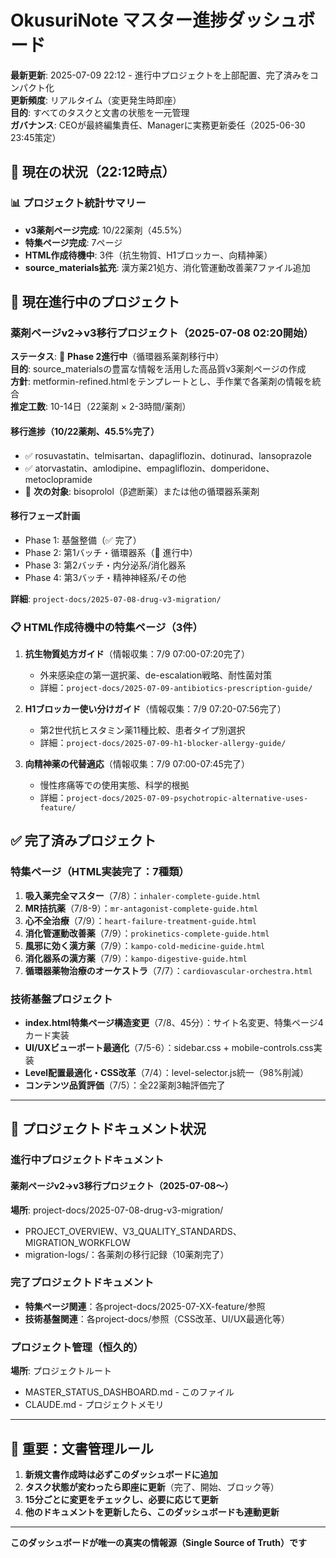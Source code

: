 # OkusuriNote マスター進捗ダッシュボード
**最新更新**: 2025-07-09 22:12 - 進行中プロジェクトを上部配置、完了済みをコンパクト化  
**更新頻度**: リアルタイム（変更発生時即座）  
**目的**: すべてのタスクと文書の状態を一元管理  
**ガバナンス**: CEOが最終編集責任、Managerに実務更新委任（2025-06-30 23:45策定）

## 🎯 現在の状況（22:12時点）

### 📊 プロジェクト統計サマリー
- **v3薬剤ページ完成**: 10/22薬剤（45.5%）
- **特集ページ完成**: 7ページ
- **HTML作成待機中**: 3件（抗生物質、H1ブロッカー、向精神薬）
- **source_materials拡充**: 漢方薬21処方、消化管運動改善薬7ファイル追加

## 🚀 現在進行中のプロジェクト

### 薬剤ページv2→v3移行プロジェクト（2025-07-08 02:20開始）
**ステータス**: 🚀 **Phase 2進行中**（循環器系薬剤移行中）  
**目的**: source_materialsの豊富な情報を活用した高品質v3薬剤ページの作成  
**方針**: metformin-refined.htmlをテンプレートとし、手作業で各薬剤の情報を統合  
**推定工数**: 10-14日（22薬剤 × 2-3時間/薬剤）

#### 移行進捗（10/22薬剤、45.5%完了）
- ✅ rosuvastatin、telmisartan、dapagliflozin、dotinurad、lansoprazole
- ✅ atorvastatin、amlodipine、empagliflozin、domperidone、metoclopramide
- 🚀 **次の対象**: bisoprolol（β遮断薬）または他の循環器系薬剤

#### 移行フェーズ計画
- Phase 1: 基盤整備（✅ 完了）
- Phase 2: 第1バッチ・循環器系（🚀 進行中）
- Phase 3: 第2バッチ・内分泌系/消化器系
- Phase 4: 第3バッチ・精神神経系/その他

**詳細**: `project-docs/2025-07-08-drug-v3-migration/`

### 📋 HTML作成待機中の特集ページ（3件）

1. **抗生物質処方ガイド**（情報収集：7/9 07:00-07:20完了）  
   - 外来感染症の第一選択薬、de-escalation戦略、耐性菌対策
   - 詳細：`project-docs/2025-07-09-antibiotics-prescription-guide/`

2. **H1ブロッカー使い分けガイド**（情報収集：7/9 07:20-07:56完了）  
   - 第2世代抗ヒスタミン薬11種比較、患者タイプ別選択
   - 詳細：`project-docs/2025-07-09-h1-blocker-allergy-guide/`

3. **向精神薬の代替適応**（情報収集：7/9 07:00-07:45完了）  
   - 慢性疼痛等での使用実態、科学的根拠
   - 詳細：`project-docs/2025-07-09-psychotropic-alternative-uses-feature/`

## ✅ 完了済みプロジェクト

### 特集ページ（HTML実装完了：7種類）
1. **吸入薬完全マスター**（7/8）：`inhaler-complete-guide.html`
2. **MR拮抗薬**（7/8-9）：`mr-antagonist-complete-guide.html`  
3. **心不全治療**（7/9）：`heart-failure-treatment-guide.html`
4. **消化管運動改善薬**（7/9）：`prokinetics-complete-guide.html`
5. **風邪に効く漢方薬**（7/9）：`kampo-cold-medicine-guide.html`
6. **消化器系の漢方薬**（7/9）：`kampo-digestive-guide.html`
7. **循環器薬物治療のオーケストラ**（7/7）：`cardiovascular-orchestra.html`

### 技術基盤プロジェクト
- **index.html特集ページ構造変更**（7/8、45分）：サイト名変更、特集ページ4カード実装
- **UI/UXビューポート最適化**（7/5-6）：sidebar.css + mobile-controls.css実装
- **Level配置最適化・CSS改革**（7/4）：level-selector.js統一（98%削減）
- **コンテンツ品質評価**（7/5）：全22薬剤3軸評価完了

---

## 📁 プロジェクトドキュメント状況

### 進行中プロジェクトドキュメント

#### 薬剤ページv2→v3移行プロジェクト（2025-07-08〜）
**場所**: project-docs/2025-07-08-drug-v3-migration/
- PROJECT_OVERVIEW、V3_QUALITY_STANDARDS、MIGRATION_WORKFLOW
- migration-logs/：各薬剤の移行記録（10薬剤完了）

### 完了プロジェクトドキュメント
- **特集ページ関連**：各project-docs/2025-07-XX-feature/参照
- **技術基盤関連**：各project-docs/参照（CSS改革、UI/UX最適化等）

### プロジェクト管理（恒久的）
**場所**: プロジェクトルート
- MASTER_STATUS_DASHBOARD.md - このファイル
- CLAUDE.md - プロジェクトメモリ

---

## 🚨 重要：文書管理ルール

1. **新規文書作成時は必ずこのダッシュボードに追加**
2. **タスク状態が変わったら即座に更新**（完了、開始、ブロック等）
3. **15分ごとに変更をチェックし、必要に応じて更新**
4. **他のドキュメントを更新したら、このダッシュボードも連動更新**

---
**このダッシュボードが唯一の真実の情報源（Single Source of Truth）です**